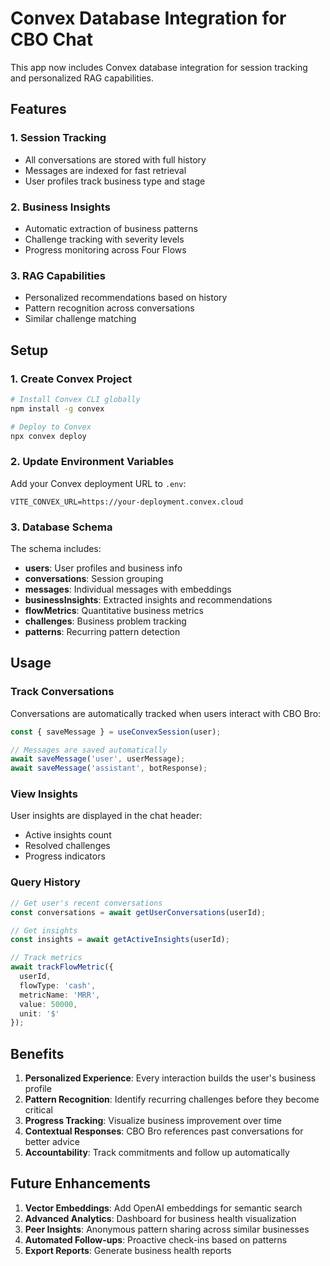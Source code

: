 # Convex Database Integration for CBO Chat

This app now includes Convex database integration for session tracking and personalized RAG capabilities.

## Features

### 1. Session Tracking
- All conversations are stored with full history
- Messages are indexed for fast retrieval
- User profiles track business type and stage

### 2. Business Insights
- Automatic extraction of business patterns
- Challenge tracking with severity levels
- Progress monitoring across Four Flows

### 3. RAG Capabilities
- Personalized recommendations based on history
- Pattern recognition across conversations
- Similar challenge matching

## Setup

### 1. Create Convex Project

```bash
# Install Convex CLI globally
npm install -g convex

# Deploy to Convex
npx convex deploy
```

### 2. Update Environment Variables

Add your Convex deployment URL to `.env`:

```
VITE_CONVEX_URL=https://your-deployment.convex.cloud
```

### 3. Database Schema

The schema includes:
- **users**: User profiles and business info
- **conversations**: Session grouping
- **messages**: Individual messages with embeddings
- **businessInsights**: Extracted insights and recommendations
- **flowMetrics**: Quantitative business metrics
- **challenges**: Business problem tracking
- **patterns**: Recurring pattern detection

## Usage

### Track Conversations

Conversations are automatically tracked when users interact with CBO Bro:

```typescript
const { saveMessage } = useConvexSession(user);

// Messages are saved automatically
await saveMessage('user', userMessage);
await saveMessage('assistant', botResponse);
```

### View Insights

User insights are displayed in the chat header:
- Active insights count
- Resolved challenges
- Progress indicators

### Query History

```typescript
// Get user's recent conversations
const conversations = await getUserConversations(userId);

// Get insights
const insights = await getActiveInsights(userId);

// Track metrics
await trackFlowMetric({
  userId,
  flowType: 'cash',
  metricName: 'MRR',
  value: 50000,
  unit: '$'
});
```

## Benefits

1. **Personalized Experience**: Every interaction builds the user's business profile
2. **Pattern Recognition**: Identify recurring challenges before they become critical
3. **Progress Tracking**: Visualize business improvement over time
4. **Contextual Responses**: CBO Bro references past conversations for better advice
5. **Accountability**: Track commitments and follow up automatically

## Future Enhancements

1. **Vector Embeddings**: Add OpenAI embeddings for semantic search
2. **Advanced Analytics**: Dashboard for business health visualization
3. **Peer Insights**: Anonymous pattern sharing across similar businesses
4. **Automated Follow-ups**: Proactive check-ins based on patterns
5. **Export Reports**: Generate business health reports